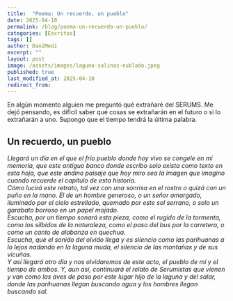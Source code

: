 ```yaml
---
title:  "Poema: Un recuerdo, un pueblo"
date: 2025-04-10
permalink: /blog/poema-un-recuerdo-un-pueblo/
categories: [Escritos]
tags: []
author: DaniMedi
excerpt: ""
layout: post
image: /assets/images/laguna-salinas-nublado.jpeg
published: true
last_modified_at: 2025-04-10
redirect_from:
---
```

En algún momento alguien me preguntó qué extrañaré del SERUMS. Me dejó pensando, es difícil saber qué cosas se extrañarán en el futuro o si lo extrañarán a uno. Supongo que el tiempo tendrá la última palabra.

## Un recuerdo, un pueblo

<em>
Llegará un día  
en el que el frío pueblo donde hoy vivo  
se congele en mi memoria,  
que este antiguo banco donde escribo  
solo exista como texto en esta hoja,  
que este andino paisaje que hoy miro  
sea la imagen que imagino  
cuando recuerde el capítulo de esta historia.  
<br>
Cómo lucirá este retrato,  
tal vez con una sonrisa en el rostro  
o quizá con un puño en la mano.  
El de un hombre generoso,  
o un señor amargado,  
iluminado por el cielo estrellado,  
quemado por este sol serrano,  
o solo un garabato borroso en un papel mojado.  
<br>
Escucha,  
por un tiempo sonará esta pieza,  
como el rugido de la tormenta,  
como los silbidos de la naturaleza,  
como el paso del bus por la carretera,  
o como un canto de alabanza en quechua.  
<br>
Escucha,  
que el sonido del olvido llega  
y es silencio  
como las parihuanas a lo lejos  
nadando en la laguna muda,  
el silencio de las montañas  
y de sus vicuñas.  
<br>
Y así llegará otro día  
y nos olvidaremos de este acto,  
el pueblo de mí  
y el tiempo de ambos.  
Y, aun así, continuará el relato  
de Serumistas que vienen y van  
como las aves de paso  
por este lugar  
hijo de la laguna y del salar,  
donde las parihuanas llegan buscando agua  
y los hombres llegan buscando sal.  
</em>
